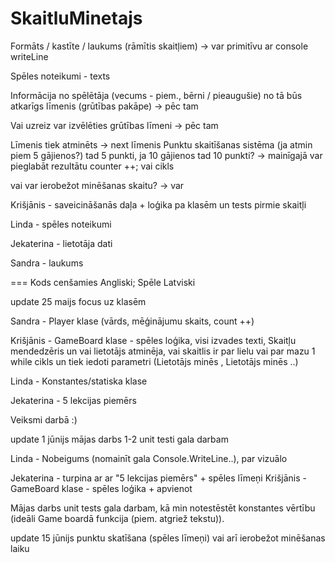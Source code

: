# SkaitluMinetajs

Formāts / kastīte / laukums (rāmītis skaitļiem) -> var primitīvu ar console writeLine

Spēles noteikumi - texts

Informācija no spēlētāja (vecums - piem., bērni / pieaugušie) no tā būs atkarīgs līmenis (grūtības pakāpe) -> pēc tam 

Vai uzreiz var izvēlēties grūtības līmeni -> pēc tam 

Līmenis tiek atminēts  -> next līmenis
Punktu skaitīšanas sistēma (ja atmin piem 5 gājienos?) tad 5 punkti, ja 10 gājienos tad 10 punkti? -> mainīgajā var pieglabāt rezultātu counter ++; vai cikls

vai var ierobežot minēšanas skaitu? -> var

Krišjānis - saveicināšanās daļa + loģika pa klasēm un tests pirmie skaitļi

Linda - spēles noteikumi 

Jekaterina - lietotāja dati

Sandra - laukums 

===
Kods cenšamies Angliski;
Spēle Latviski



update 25 maijs
focus uz klasēm 

Sandra - Player klase (vārds, mēģinājumu skaits, count ++)

Krišjānis - GameBoard klase - spēles loģika, visi izvades texti, Skaitļu mendedzēris un vai lietotājs atminēja, vai skaitlis ir par lielu vai par mazu
1 while cikls un tiek iedoti parametri (Lietotājs minēs , Lietotājs minēs ..)

Linda - Konstantes/statiska klase

Jekaterina - 5 lekcijas piemērs 


Veiksmi darbā :)

update 1 jūnijs
mājas darbs  1-2 unit testi gala darbam 

Linda - Nobeigums (nomainīt gala Console.WriteLine..), par vizuālo

Jekaterina - turpina ar ar "5 lekcijas piemērs" + spēles līmeņi
Krišjānis - GameBoard klase - spēles loģika + apvienot

Mājas darbs unit tests gala darbam, kā min notestēstēt konstantes vērtību (ideāli Game boardā funkcija (piem. atgriež tekstu)).

update 15 jūnijs
  punktu skatīšana (spēles līmeņi) 
  vai arī ierobežot minēšanas laiku



